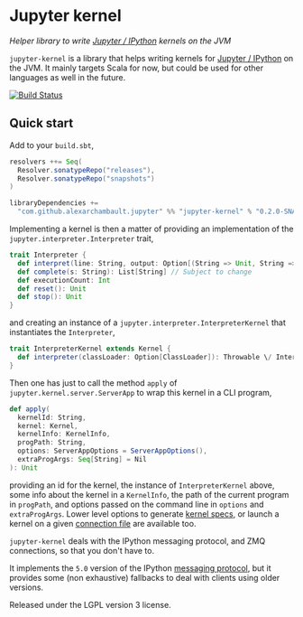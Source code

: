 # Jupyter kernel

*Helper library to write [Jupyter / IPython](http://ipython.org/) kernels on the JVM*

`jupyter-kernel` is a library that helps writing kernels for
[Jupyter / IPython](http://ipython.org/) on the JVM.
It mainly targets Scala for now, but could be used for other
languages as well in the future.

[![Build Status](https://travis-ci.org/alexarchambault/jupyter-kernel.svg?branch=master)](https://travis-ci.org/alexarchambault/jupyter-kernel)

## Quick start

Add to your `build.sbt`,
```scala
resolvers ++= Seq(
  Resolver.sonatypeRepo("releases"),
  Resolver.sonatypeRepo("snapshots")
)

libraryDependencies +=
  "com.github.alexarchambault.jupyter" %% "jupyter-kernel" % "0.2.0-SNAPSHOT"
```

Implementing a kernel is then a matter of providing an implementation
of the `jupyter.interpreter.Interpreter` trait,
```scala
trait Interpreter {
  def interpret(line: String, output: Option[(String => Unit, String => Unit)], storeHistory: Boolean): Result
  def complete(s: String): List[String] // Subject to change
  def executionCount: Int
  def reset(): Unit
  def stop(): Unit
}
```
and creating an instance of a `jupyter.interpreter.InterpreterKernel`
that instantiates the `Interpreter`,
```scala
trait InterpreterKernel extends Kernel {
  def interpreter(classLoader: Option[ClassLoader]): Throwable \/ Interpreter
}
```

Then one has just to call the method `apply` of
`jupyter.kernel.server.ServerApp` to wrap this kernel in a CLI
program,
```scala
def apply(
  kernelId: String,
  kernel: Kernel,
  kernelInfo: KernelInfo,
  progPath: String,
  options: ServerAppOptions = ServerAppOptions(),
  extraProgArgs: Seq[String] = Nil
): Unit
```
providing an id for the kernel, the instance of `InterpreterKernel` above,
some info about the kernel in a `KernelInfo`, the path
of the current program in `progPath`, and options passed
on the command line in `options` and `extraProgArgs`.
Lower level options to generate
[kernel specs](http://ipython.org/ipython-doc/dev/development/kernels.html#kernel-specs), or launch a kernel on a given
[connection file](http://ipython.org/ipython-doc/dev/development/kernels.html#connection-files)
are available too.

`jupyter-kernel` deals with the IPython messaging protocol,
and ZMQ connections, so that you don't have to.

It implements the `5.0` version of the IPython
[messaging protocol](http://ipython.org/ipython-doc/dev/development/messaging.html),
but it provides some (non exhaustive) fallbacks to deal with clients
using older versions.

Released under the LGPL version 3 license.
